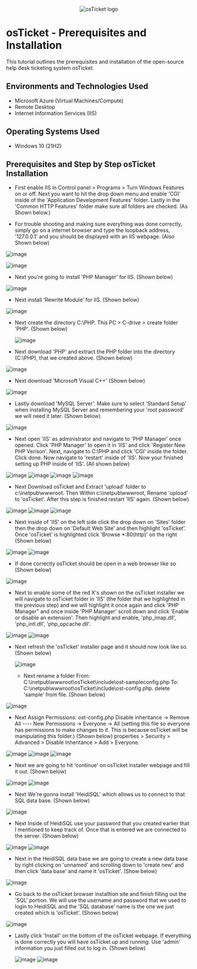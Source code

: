 <p align="center">
<img src="https://i.imgur.com/Clzj7Xs.png" alt="osTicket logo"/>
</p>

<h1>osTicket - Prerequisites and Installation</h1>
This tutorial outlines the prerequisites and installation of the open-source help desk ticketing system osTicket.<br />

<h2>Environments and Technologies Used</h2>

- Microsoft Azure (Virtual Machines/Compute)
- Remote Desktop
- Internet Information Services (IIS)

<h2>Operating Systems Used </h2>

- Windows 10</b> (21H2)

<h2> Prerequisites and Step by Step osTicket Installation</h2>

- First enable IIS in Control panel > Programs > Turn Windows Features on or off. Next you want to hit the drop down menu and enable 'CGI' inside of the 'Application Development Features' folder. Lastly in the 'Common HTTP Features' folder make sure all folders are checked. (As Shown below.)

- For trouble shooting and making sure everything was done correctly, simply go on a internet browser and type the loopback address, '127.0.0.1' and you should be displayed with an IIS webpage. (Also Shown below)

![image](https://github.com/calebstreight/osticket-prereqs/assets/162412951/fe30a78b-4935-4cde-9b39-547a6d6347cf)

![image](https://github.com/calebstreight/osticket-prereqs/assets/162412951/5b216df6-a7c7-472f-b442-c1228553ba14)


- Next you're going to install 'PHP Manager' for IIS. (Shown below)

![image](https://github.com/calebstreight/osticket-prereqs/assets/162412951/5ed09a4c-3815-411f-a236-b8c0081d2fc3)


- Next install 'Rewrite Module' for IIS. (Shown below)

![image](https://github.com/calebstreight/osticket-prereqs/assets/162412951/81bf20db-ace5-40e8-8a3b-9d9a3d7b942a)


- Next create the directory C:\PHP. This PC > C-drive > create folder 'PHP'. (Shown below)

  ![image](https://github.com/calebstreight/osticket-prereqs/assets/162412951/be01bc79-d928-4c5e-a342-02e47c0e8f74)


- Next download 'PHP' and extract the PHP folder into the directory (C:\PHP), that we created above. (Shown below)

![image](https://github.com/calebstreight/osticket-prereqs/assets/162412951/49b4b6c7-ec24-411b-ba41-bb3744670737)

  
- Next download 'Microsoft Visual C++' (Shown below)

![image](https://github.com/calebstreight/osticket-prereqs/assets/162412951/43e08267-d484-4dd4-ad62-d900560df509)


- Lastly download 'MySQL Server'. Make sure to select 'Standard Setup' when installing MySQL Server and remembering your 'root password' we will need it later. (Shown below)

![image](https://github.com/calebstreight/osticket-prereqs/assets/162412951/f5e83c76-502b-47a1-9f18-9054b7f195b9)


 - Next open 'IIS' as administrator and navigate to 'PHP Manager' once opened. Click 'PHP Manager' to open it in 'IIS' and click 'Register New PHP Verison'. Next, navigate to C:\PHP and click 'CGI' inside the folder. Click done. Now navigate to 'restart' inside of 'IIS'. Now your finished setting up PHP inside of 'IIS'. (All shown below)

![image](https://github.com/calebstreight/osticket-prereqs/assets/162412951/cd6bb5f1-ed45-4d7f-801e-63894c7f5708)
![image](https://github.com/calebstreight/osticket-prereqs/assets/162412951/ac5f9089-b6ba-46f4-86c5-5ca49c92433c)
![image](https://github.com/calebstreight/osticket-prereqs/assets/162412951/a29e4011-672a-47ae-b665-c57423cf1931)
![image](https://github.com/calebstreight/osticket-prereqs/assets/162412951/c58f9b77-3c8c-4b76-9ecb-f45df3788f83)


- Next Download osTicket and Extract 'upload' folder to c:\inetpub\wwwroot. Then Within c:\inetpub\wwwroot, Rename 'upload' to 'osTicket'. After this step is finished restart 'IIS' again. (Shown below)

![image](https://github.com/calebstreight/osticket-prereqs/assets/162412951/fbb4da8a-91d3-42dd-a94d-548cf644ffff)
![image](https://github.com/calebstreight/osticket-prereqs/assets/162412951/73cf65a6-47ac-43b4-bc78-6308d6bf1212)
![image](https://github.com/calebstreight/osticket-prereqs/assets/162412951/cb450aee-f660-4e30-b369-c6dd1a319e9b)


- Next inside of 'IIS' on the left side click the drop down on 'Sites' folder then the drop down on 'Default Web Site' and then highlight 'osTicket'. Once 'osTicket' is highlighted click 'Browse *:80(http)' on the right (Shown below)

![image](https://github.com/calebstreight/osticket-prereqs/assets/162412951/c6ea6930-f931-438a-9eab-ed9ad7d67ff7)
![image](https://github.com/calebstreight/osticket-prereqs/assets/162412951/68d03cb2-636e-406f-9b87-ccb61a783ac3)


- If done correctly osTicket should be open in a web browser like so (Shown below)

![image](https://github.com/calebstreight/osticket-prereqs/assets/162412951/0520a216-3b80-43f2-8473-32a1912256fd)


- Next to enable some of the red X's shown on the osTicket installer we will navigate to osTicket folder in 'IIS' (the folder that we highlighted in the previous step) and we will highlight it once again and click 'PHP Manager" and once inside 'PHP Manager' scroll down and click 'Enable or disable an extension'. Then highlight and enable, 'php_imap.dll', 'php_intl.dll', 'php_opcache.dll'. 

![image](https://github.com/calebstreight/osticket-prereqs/assets/162412951/e2c5ee7a-ad44-4452-a722-b9dca70adfbf)
![image](https://github.com/calebstreight/osticket-prereqs/assets/162412951/40dfd6ba-5f46-4343-8b77-3a7551e5930c)


- Next refresh the 'osTicket' installer page and it should now look like so.  (Shown below)

  ![image](https://github.com/calebstreight/osticket-prereqs/assets/162412951/3e279604-6bdc-426b-ba05-eab5f9c61913)


  - Next rename a folder From: C:\inetpub\wwwroot\osTicket\include\ost-sampleconfig.php
  To: C:\inetpub\wwwroot\osTicket\include\ost-config.php. delete 'sample' from file. (Shown below)

![image](https://github.com/calebstreight/osticket-prereqs/assets/162412951/cee26d96-2db1-4fb4-a678-5b507b82c05d)


- Next Assign Permissions: ost-config.php Disable inheritance -> Remove All ---- New Permissions -> Everyone -> All (setting this file so everyone has permissions to make changes to it. This is because osTicket will be manipulating this folder.) (Shown below) properties > Security > Advanced > Disable Inheritance > Add > Everyone.

![image](https://github.com/calebstreight/osticket-prereqs/assets/162412951/95075f5d-cd5e-4468-bbbc-14cb78d63c72)
![image](https://github.com/calebstreight/osticket-prereqs/assets/162412951/0df4666a-1f04-4cac-9bef-34e9bb1f1589)
![image](https://github.com/calebstreight/osticket-prereqs/assets/162412951/6263630e-275e-48a3-8f2a-8c97d6f81ab3)


- Next we are going to hit 'continue' on osTicket installer webpage and fill it out. (Shown below)

![image](https://github.com/calebstreight/osticket-prereqs/assets/162412951/a83b8b2c-c401-4afa-b01f-34949f28337c)
![image](https://github.com/calebstreight/osticket-prereqs/assets/162412951/b5f8ade1-1a61-4038-9348-0d54806ad1fd)


- Next We're gonna install 'HeidiSQL' which allows us to connect to that SQL data base. (Shown below)

![image](https://github.com/calebstreight/osticket-prereqs/assets/162412951/c4162211-f6c2-4c36-8748-51959dfd46df)


- Next Inside of HeidiSQL use your password that you created earlier that I mentioned to keep track of. Once that is entered we are connected to the server. (Shown below) 

![image](https://github.com/calebstreight/osticket-prereqs/assets/162412951/ee5bdbf5-e076-4d5b-8b9f-28a9af75b22b)
![image](https://github.com/calebstreight/osticket-prereqs/assets/162412951/1da9d930-7558-4a1e-98a8-c0fabc337ba0)


- Next in the HeidiSQL data base we are going to create a new data base by right clicking on 'unnamed' and scrolling down to 'create new' and then click 'data base' and name it 'osTicket'. (Show below)

![image](https://github.com/calebstreight/osticket-prereqs/assets/162412951/d58e3a53-87d1-469e-86b6-4e243a8b4d64)


- Go back to the osTicket browser installtion site and finish filling out the 'SQL' portion. We will use the username and password that we used to login to HeidiSQL and the 'SQL database' name is the one we just created which is 'osTicket'. (Shown below)

![image](https://github.com/calebstreight/osticket-prereqs/assets/162412951/53b76d43-2a6f-46a4-b9f6-fe5aa9173d3d)


- Lastly click 'Install' on the bottom of the osTicket webpage. If everything is done correctly you will have osTicket up and running. Use 'admin' information you just filled out to log in. (Shown below)

  ![image](https://github.com/calebstreight/osticket-prereqs/assets/162412951/8c4cff7e-32a1-402d-ad3a-bf9e84b948ab)
  ![image](https://github.com/calebstreight/osticket-prereqs/assets/162412951/ea78cd93-0d40-4f2b-83a3-32807180d5b2)

